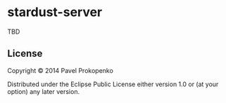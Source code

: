 # stardust-server

TBD

## License

Copyright © 2014 Pavel Prokopenko

Distributed under the Eclipse Public License either version 1.0 or (at
your option) any later version.
